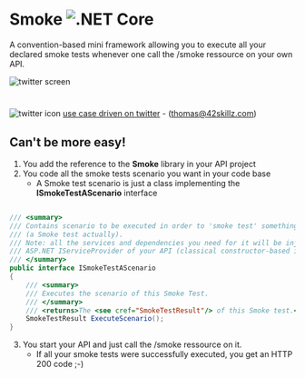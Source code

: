 # Smoke ![.NET Core](https://github.com/42skillz/Smoke/workflows/.NET%20Core/badge.svg)

A convention-based mini framework allowing you to execute all your declared smoke tests whenever one call the /smoke ressource on your own API.

![twitter screen](https://github.com/42skillz/Smoke/blob/main/Images/smoke.jpg?raw=true)   
  
# 
![twitter icon](https://github.com/42skillz/Smoke/blob/main/Images/Twitter_icon.gif?raw=true) [use case driven on twitter](https://twitter.com/tpierrain) - (thomas@42skillz.com)


## Can't be more easy!

1. You add the reference to the **Smoke** library in your API project
2. You code all the smoke tests scenario you want in your code base
    - A Smoke test scenario is just a class implementing the **ISmokeTestAScenario** interface

```csharp

/// <summary>
/// Contains scenario to be executed in order to 'smoke test' something.
/// (a Smoke test actually).
/// Note: all the services and dependencies you need for it will be injected using the
/// ASP.NET IServiceProvider of your API (classical constructor-based injection).
/// </summary>
public interface ISmokeTestAScenario
{
    /// <summary>
    /// Executes the scenario of this Smoke Test.
    /// </summary>
    /// <returns>The <see cref="SmokeTestResult"/> of this Smoke test.</returns>
    SmokeTestResult ExecuteScenario();
}

```

3. You start your API and just call the /smoke ressource on it. 
    - If all your smoke tests were successfully executed, you get an HTTP 200 code ;-)





